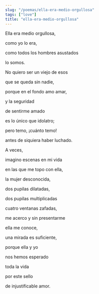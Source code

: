 ```yaml
---
slug: "/poemas/ella-era-medio-orgullosa"
tags: ["love"]
title: "ella-era-medio-orgullosa"
---
```

Ella era medio orgullosa,

como yo lo era,

como todos los hombres asustados

lo somos.

 

No quiero ser un viejo de esos

que se queda sin nadie,

porque en el fondo amo amar,

y la seguridad

de sentirme amado

es lo único que idolatro;

pero temo, ¡cuánto temo!

antes de siquiera haber luchado.

 

A veces,

imagino escenas en mi vida

en las que me topo con ella,

la mujer desconocida,

dos pupilas dilatadas,

dos pupilas multiplicadas

cuatro ventanas zafadas,

me acerco y sin presentarme

ella me conoce,

una mirada es suficiente,

porque ella y yo

nos hemos esperado

toda la vida

por este sello

de injustificable amor.